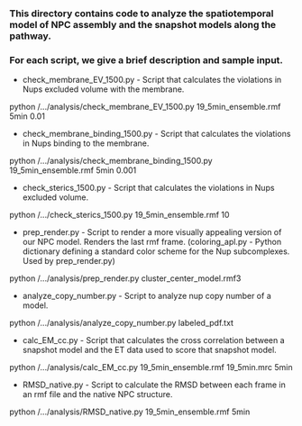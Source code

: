 ### This directory contains code to analyze the spatiotemporal model of NPC assembly and the snapshot models along the pathway.
### For each script, we give a brief description and sample input.

- check_membrane_EV_1500.py - Script that calculates the violations in Nups excluded volume with the membrane.

python /.../analysis/check_membrane_EV_1500.py 19_5min_ensemble.rmf 5min 0.01

- check_membrane_binding_1500.py - Script that calculates the violations in Nups binding to the membrane.

python /.../analysis/check_membrane_binding_1500.py 19_5min_ensemble.rmf 5min 0.001

- check_sterics_1500.py - Script that calculates the violations in Nups excluded volume.

python /.../check_sterics_1500.py 19_5min_ensemble.rmf 10

- prep_render.py - Script to render a more visually appealing version of our NPC model. Renders the last rmf frame.
(coloring_apl.py - Python dictionary defining a standard color scheme for the Nup subcomplexes. Used by prep_render.py)

python /.../analysis/prep_render.py cluster_center_model.rmf3

- analyze_copy_number.py - Script to analyze nup copy number of a model.

python /.../analysis/analyze_copy_number.py labeled_pdf.txt

- calc_EM_cc.py - Script that calculates the cross correlation between a snapshot model and the ET data used to score that snapshot model.

python /.../analysis/calc_EM_cc.py 19_5min_ensemble.rmf 19_5min.mrc 5min

- RMSD_native.py - Script to calculate the RMSD between each frame in an rmf file and the native NPC structure.

python /.../analysis/RMSD_native.py 19_5min_ensemble.rmf 5min